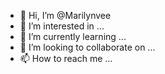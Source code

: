 - 👋 Hi, I’m @Marilynvee
- 👀 I’m interested in ...
- 🌱 I’m currently learning ...
- 💞️ I’m looking to collaborate on ...
- 📫 How to reach me ...

<!---
Marilynvee/Marilynvee is a ✨ special ✨ repository because its `README.md` (this file) appears on your GitHub profile.
You can click the Preview link to take a look at your changes.
--->
